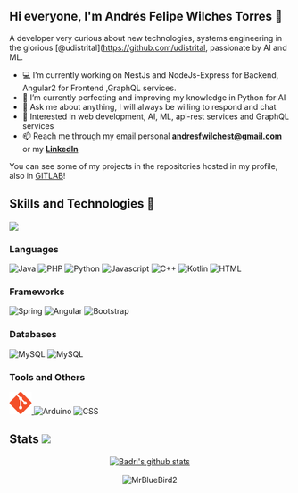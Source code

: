 ## Hi everyone, I'm Andr&eacute;s Felipe Wilches Torres  👋 

A developer very curious about new technologies, systems engineering in the glorious [@udistrital](https://github.com/udistrital, passionate by AI and ML.

- 💻 I’m currently working on NestJs and NodeJs-Express for Backend, Angular2 for Frontend ,GraphQL services.
- 🌱 I’m currently perfecting and improving my knowledge in Python for AI
- 💬 Ask me about anything, I will always be willing to respond and chat
- 👀 Interested in web development, AI, ML, api-rest services and GraphQL services
- 📫 Reach me through my email personal **andresfwilchest@gmail.com** or my [**Linkedln**](https://www.linkedin.com/in/andres-felipe-wilches-torres-7956b3190/)

You can see some of my projects in the repositories hosted in my profile, also in <a href="https://gitlab.com/AndresFWilT">GITLAB</a>!
<br>

## Skills and Technologies 🔧
 <a href="https://github.com/anuraghazra/github-readme-stats"><img align="center" src="https://github-readme-stats.vercel.app/api/top-langs/?username=AndresFWilT&layout=compact&theme=buefy&hide_border=true" /></a> 
### Languages
<img alt="Java" src="https://img.shields.io/badge/java%20-%23DC322F.svg?&style=for-the-badge&logo=java&logoColor=white"/> <img alt="PHP" src="https://img.shields.io/badge/PHP-%23563D7C.svg?&style=for-the-badge&logo=php&logoColor=white"/> <img alt="Python" src="https://img.shields.io/badge/Python-%2300599C.svg?&style=for-the-badge&logo=python&logoColor=yellow"/> <img alt="Javascript" src="https://img.shields.io/badge/javascript%20-%23323330.svg?&style=for-the-badge&logo=javascript&logoColor=yellow"/> <img alt="C++" src="https://img.shields.io/badge/C++%20-%2300599C.svg?&style=for-the-badge&logo=c%2B%2B&logoColor=white"/> <img alt="Kotlin" src="https://img.shields.io/badge/Kotlin-%2300599C.svg?&style=for-the-badge&logo=kotlin&logoColor=orange"/> <img alt="HTML" src="https://img.shields.io/badge/-HTML-CA4245?&style=for-the-badge&logo=HTML5&logoColor=white"/> 
<br>
### Frameworks
<img alt="Spring" src="https://img.shields.io/badge/Spring%20-%236DB33F.svg?&style=for-the-badge&logo=spring&logoColor=white"/> <img alt="Angular" src="https://img.shields.io/badge/Angular%20-%23DD0031.svg?&style=for-the-badge&logo=angular&logoColor=white"/> <img alt="Bootstrap" src="https://img.shields.io/badge/bootstrap%20-%23563D7C.svg?&style=for-the-badge&logo=bootstrap&logoColor=white"/> 

### Databases 
<img alt="MySQL" src="https://img.shields.io/badge/mysql-%230175C2.svg?&style=for-the-badge&logo=mysql&logoColor=white"/> <img alt="MySQL" src="https://img.shields.io/badge/PostgreSQL-%fdfefe.svg?&style=for-the-badge&logo=PostgreSQL&logoColor=black"/>

### Tools and Others
<a href="https://git-scm.com/" target="_blank"> <img src="https://raw.githubusercontent.com/devicons/devicon/master/icons/git/git-original.svg" alt="git" width="40" height="40"/> </a> 
<img alt="Arduino" src ="https://img.shields.io/badge/Arduino%20-%23000000.svg?&style=for-the-badge&logo=arduino&logoColor=blue" />
<img alt="CSS" src="https://img.shields.io/badge/-CSS-61DAFB?&style=for-the-badge&logo=css3&logoColor=blue"/>

## Stats <img src="https://media.giphy.com/media/iY8CRBdQXODJSCERIr/giphy.gif" width="30px">&nbsp; 
<div align="center">
   <a href="https://github.com/AndresFWilT/github-readme-stats">
     <img align="center" src="https://github-readme-stats.anuraghazra1.vercel.app/api?username=AndresFWilT&show_icons=true&include_all_commits=true&theme=one-dark"                 alt="Badri's github stats" />
   </a>
   <br />
   <p align="center">
     <img align="center" height="150em" src="https://github-readme-streak-stats.herokuapp.com/?user=AndresFWilT&theme=light" alt="MrBlueBird2" />
   </p>
<div/>
